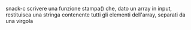 snack-c
scrivere una funzione stampa() che, dato un array in input, restituisca una stringa contenente tutti gli elementi dell'array, separati da una virgola

